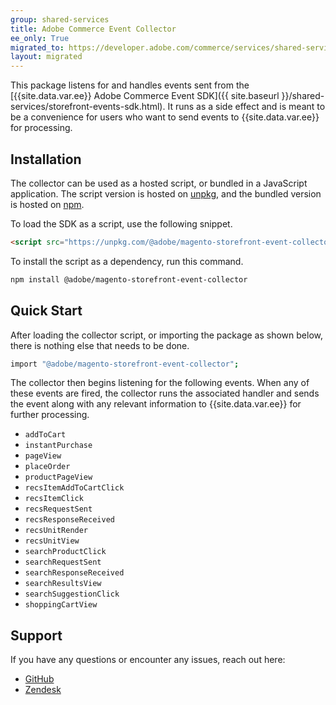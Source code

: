 ```yaml
---
group: shared-services
title: Adobe Commerce Event Collector
ee_only: True
migrated_to: https://developer.adobe.com/commerce/services/shared-services/storefront-events/collector/
layout: migrated
---
```


This package listens for and handles events sent from the [{{site.data.var.ee}} Adobe Commerce Event SDK]({{ site.baseurl }}/shared-services/storefront-events-sdk.html). It runs as a side effect and is meant to be a convenience for users who want to send events to {{site.data.var.ee}} for processing.

## Installation

The collector can be used as a hosted script, or bundled in a JavaScript application. The script version is hosted on [unpkg](https://unpkg.com/@adobe/magento-storefront-event-collector@1.0.0/dist/index.js), and the bundled version is hosted on [npm](https://www.npmjs.com/package/@adobe/magento-storefront-event-collector).

To load the SDK as a script, use the following snippet.

```html
<script src="https://unpkg.com/@adobe/magento-storefront-event-collector/dist/index.js"></script>
```

To install the script as a dependency, run this command.

```bash
npm install @adobe/magento-storefront-event-collector
```

## Quick Start

After loading the collector script, or importing the package as shown below, there is nothing else that needs to be done.

```bash
import "@adobe/magento-storefront-event-collector";
```

The collector then begins listening for the following events. When any of these events are fired, the collector runs the associated handler and sends the event along with any relevant information to {{site.data.var.ee}} for further processing.

-  `addToCart`
-  `instantPurchase`
-  `pageView`
-  `placeOrder`
-  `productPageView`
-  `recsItemAddToCartClick`
-  `recsItemClick`
-  `recsRequestSent`
-  `recsResponseReceived`
-  `recsUnitRender`
-  `recsUnitView`
-  `searchProductClick`
-  `searchRequestSent`
-  `searchResponseReceived`
-  `searchResultsView`
-  `searchSuggestionClick`
-  `shoppingCartView`

## Support

If you have any questions or encounter any issues, reach out here:

-  [GitHub](https://github.com/adobe/magento-storefront-event-collector/issues)
-  [Zendesk](https://account.magento.com/customer/account/login/referer/aHR0cHM6Ly9hY2NvdW50Lm1hZ2VudG8uY29tL3plbmRlc2svbG9naW4vaW5kZXgv/)